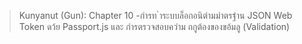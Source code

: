 >Kunyanut (Gun): Chapter 10 -กํารท ําระบบล็อกอนิตํามมําตรฐําน JSON Web
Token ดว้ย Passport.js และ กํารตรวจสอบควําม
ถกูต้องของขอ้มลู (Validation)